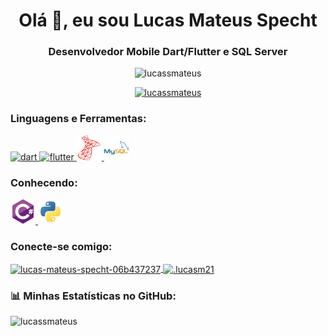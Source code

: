 <h1 align="center">Olá 👋, eu sou Lucas Mateus Specht</h1>
<h3 align="center">Desenvolvedor Mobile Dart/Flutter e SQL Server</h3>

<p align="center">
  <img src="https://komarev.com/ghpvc/?username=lucassmateus&label=Profile%20views&color=0e75b6&style=flat" alt="lucassmateus" /> 
</p>

<p align="center">
  <a href="https://github.com/ryo-ma/github-profile-trophy">
    <img src="https://github-profile-trophy.vercel.app/?username=lucassmateus&theme=flat&no-frame=true&margin-w=15" alt="lucassmateus" />
  </a> 
</p>


<h3 align="left">Linguagens e Ferramentas:</h3>
<p align="left">
  <a href="https://dart.dev" target="_blank" rel="noreferrer">
    <img src="https://www.vectorlogo.zone/logos/dartlang/dartlang-icon.svg" alt="dart" width="40" height="40"/> 
  </a> 
  <a href="https://flutter.dev" target="_blank" rel="noreferrer"> 
    <img src="https://www.vectorlogo.zone/logos/flutterio/flutterio-icon.svg" alt="flutter" width="40" height="40"/> 
  </a> 
  <a href="https://www.microsoft.com/en-us/sql-server" target="_blank" rel="noreferrer"> 
    <img src="https://raw.githubusercontent.com/devicons/devicon/master/icons/microsoftsqlserver/microsoftsqlserver-plain.svg" alt="mssql" width="40" height="40"/> 
  </a>
  <a href="https://www.mysql.com/" target="_blank" rel="noreferrer"> 
    <img src="https://raw.githubusercontent.com/devicons/devicon/master/icons/mysql/mysql-original-wordmark.svg" alt="mysql" width="40" height="40"/> 
  </a> 
</p>

<h3 align="left">Conhecendo:</h3>
<p align="left"> 
  <a href="https://learn.microsoft.com/en-us/dotnet/csharp/" target="_blank" rel="noreferrer"> 
    <img src="https://raw.githubusercontent.com/devicons/devicon/master/icons/csharp/csharp-original.svg" alt="csharp" width="40" height="40"/>
  </a>
  <a href="https://www.python.org" target="_blank" rel="noreferrer"> 
    <img src="https://raw.githubusercontent.com/devicons/devicon/master/icons/python/python-original.svg" alt="python" width="40" height="40"/> 
  </a>  
</p>

<h3 align="left">Conecte-se comigo:</h3>
<p align="left">
  <a href="https://linkedin.com/in/lucas-mateus-specht-06b437237" target="blank">
    <img align="center" src="https://raw.githubusercontent.com/rahuldkjain/github-profile-readme-generator/master/src/images/icons/Social/linked-in-alt.svg" alt="lucas-mateus-specht-06b437237" height="30" width="40" />
  </a>
  <a href="https://discord.gg/9522" target="blank">
    <img align="center" src="https://raw.githubusercontent.com/rahuldkjain/github-profile-readme-generator/master/src/images/icons/Social/discord.svg" alt=".lucasm21" height="30" width="40" />
  </a>
</p>

<h3 align="left">📊 Minhas Estatísticas no GitHub:</h3>
<p align="left">
  <img src="https://github-readme-stats.vercel.app/api?username=lucassmateus&show_icons=true&locale=en" alt="lucassmateus" />
</p>

